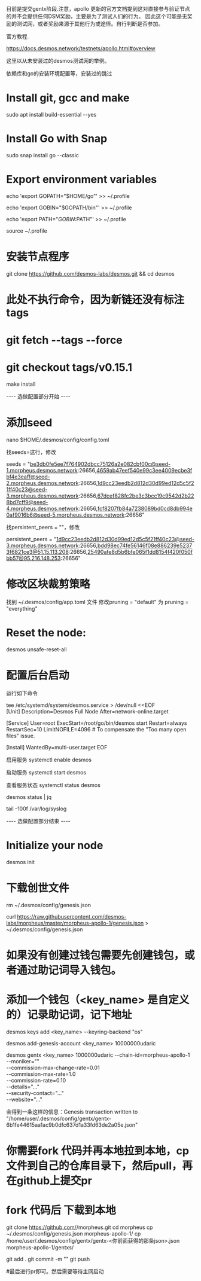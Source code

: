 目前是提交gentx阶段.注意，apollo 更新的官方文档提到这对直接参与验证节点的并不会提供任何DSM奖励，主要是为了测试人们的行为。
因此这个可能是无奖励的测试网，或者奖励来源于其他行为或途径。自行判断是否参加。

官方教程.

https://docs.desmos.network/testnets/apollo.html#overview

这里以从未安装过的desmos测试网的举例。

依赖库和go的安装环境配置等，安装过的跳过

# Install git, gcc and make

sudo apt install build-essential --yes

# Install Go with Snap

sudo snap install go --classic

# Export environment variables

echo 'export GOPATH="$HOME/go"' >> ~/.profile

echo 'export GOBIN="$GOPATH/bin"' >> ~/.profile

echo 'export PATH="$GOBIN:$PATH"' >> ~/.profile

source ~/.profile

# 安装节点程序

git clone https://github.com/desmos-labs/desmos.git && cd desmos

# 此处不执行命令，因为新链还没有标注tags
# git fetch --tags --force
# git checkout tags/v0.15.1

make install

---- 选做配置部分开始 ---- 
# 添加seed
nano $HOME/.desmos/config/config.toml

找seeds=这行，修改

seeds = "be3db0fe5ee7f764902dbcc75126a2e082cbf00c@seed-1.morpheus.desmos.network:26656,4659ab47eef540e99c3ee4009ecbe3fbf4e3eaff@seed-2.morpheus.desmos.network:26656,1d9cc23eedb2d812d30d99ed12d5c5f21ff40c23@seed-3.morpheus.desmos.network:26656,67dcef828fc2be3c3bcc19c9542d2b228bd7cff9@seed-4.morpheus.desmos.network:26656,fcf8207fb84a7238089bd0cd8db994e0af9016b6@seed-5.morpheus.desmos.network:26656"

找persistent_peers = ""，修改

persistent_peers = "1d9cc23eedb2d812d30d99ed12d5c5f21ff40c23@seed-3.morpheus.desmos.network:26656,bdd98ec74fe56146f08e886239e52373f6821ce3@51.15.113.208:26656,25490afe8d5b6bfe065f1dd8154f420f050fbb57@95.216.148.253:26656"

# 修改区块裁剪策略
找到 ~/.desmos/config/app.toml 文件 修改pruning = "default" 为 pruning = "everything"

# Reset the node:
desmos unsafe-reset-all

# 配置后台启动
运行如下命令

tee /etc/systemd/system/desmos.service > /dev/null <<EOF  
[Unit]
Description=Desmos Full Node
After=network-online.target

[Service]
User=root
ExecStart=/root/go/bin/desmos start
Restart=always
RestartSec=10
LimitNOFILE=4096 # To compensate the "Too many open files" issue.

[Install]
WantedBy=multi-user.target
EOF

启用服务
systemctl enable desmos

启动服务
systemctl start desmos

查看服务状态
systemctl status desmos

desmos status | jq

tail -100f /var/log/syslog

---- 选做配置部分结束 ---- 

# Initialize your node

desmos init <Your moniker>
  
# 下载创世文件 

rm ~/.desmos/config/genesis.json

curl https://raw.githubusercontent.com/desmos-labs/morpheus/master/morpheus-apollo-1/genesis.json > ~/.desmos/config/genesis.json

# 如果没有创建过钱包需要先创建钱包，或者通过助记词导入钱包。
# 添加一个钱包（<key_name> 是自定义的）记录助记词，记下地址

desmos keys add <key_name> --keyring-backend "os"

desmos add-genesis-account <key_name> 10000000udaric 

desmos gentx <key_name> 1000000udaric --chain-id=morpheus-apollo-1 \
    --moniker="<Your validator moniker>" \
    --commission-max-change-rate=0.01 \
    --commission-max-rate=1.0 \
    --commission-rate=0.10 \
    --details="..." \
    --security-contact="..." \
    --website="..."

会得到一条这样的信息：Genesis transaction written to "/home/user/.desmos/config/gentx/gentx-6b1fe44615aa1ac9b0dfc637d1a33fd63de2a05e.json"

# 你需要fork 代码并再本地拉到本地，cp文件到自己的仓库目录下，然后pull，再在github上提交pr
# fork 代码后 下载到本地
git clone https://github.com/<Your GitHub username>/morpheus.git 
cd morpheus
cp ~/.desmos/config/genesis.json morpheus-apollo-1/ 
cp /home/user/.desmos/config/gentx/gentx-<你前面获得的那条json>.json morpheus-apollo-1/gentxs/
  
git add . 
git commit -m "<Your commit message>"
git push
  
#最后进行pr即可。然后需要等待主网启动
